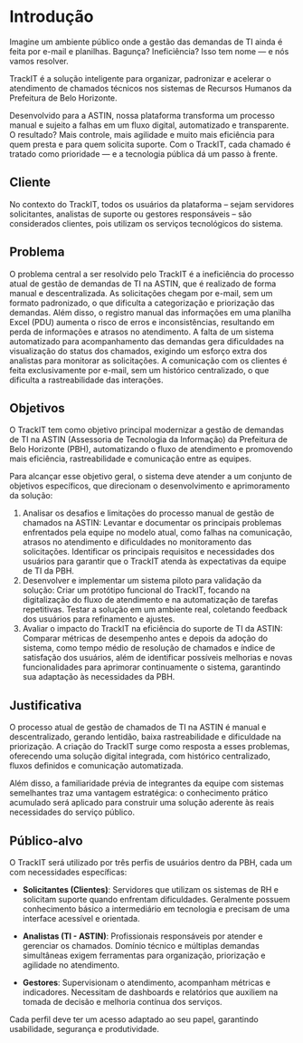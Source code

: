 # Introdução
Imagine um ambiente público onde a gestão das demandas de TI ainda é feita por e-mail e planilhas. Bagunça? Ineficiência? Isso tem nome — e nós vamos resolver.

TrackIT é a solução inteligente para organizar, padronizar e acelerar o atendimento de chamados técnicos nos sistemas de Recursos Humanos da Prefeitura de Belo Horizonte.

Desenvolvido para a ASTIN, nossa plataforma transforma um processo manual e sujeito a falhas em um fluxo digital, automatizado e transparente. O resultado? Mais controle, mais agilidade e muito mais eficiência para quem presta e para quem solicita suporte.
Com o TrackIT, cada chamado é tratado como prioridade — e a tecnologia pública dá um passo à frente.

## Cliente 
No contexto do TrackIT, todos os usuários da plataforma – sejam servidores solicitantes, analistas de suporte ou gestores responsáveis – são considerados clientes, pois utilizam os serviços tecnológicos do sistema.

## Problema
O problema central a ser resolvido pelo TrackIT é a ineficiência do processo atual de gestão de demandas de TI na ASTIN, que é realizado de forma manual e descentralizada. As solicitações chegam por e-mail, sem um formato padronizado, o que dificulta a categorização e priorização das demandas. Além disso, o registro manual das informações em uma planilha Excel (PDU) aumenta o risco de erros e inconsistências, resultando em perda de informações e atrasos no atendimento. A falta de um sistema automatizado para acompanhamento das demandas gera dificuldades na visualização do status dos chamados, exigindo um esforço extra dos analistas para monitorar as solicitações. A comunicação com os clientes é feita exclusivamente por e-mail, sem um histórico centralizado, o que dificulta a rastreabilidade das interações.

## Objetivos
O TrackIT tem como objetivo principal modernizar a gestão de demandas de TI na ASTIN (Assessoria de Tecnologia da Informação) da Prefeitura de Belo Horizonte (PBH), automatizando o fluxo de atendimento e promovendo mais eficiência, rastreabilidade e comunicação entre as equipes.

Para alcançar esse objetivo geral, o sistema deve atender a um conjunto de objetivos específicos, que direcionam o desenvolvimento e aprimoramento da solução:

1. Analisar os desafios e limitações do processo manual de gestão de chamados na ASTIN: Levantar e documentar os principais problemas enfrentados pela equipe no modelo atual, como falhas na comunicação, atrasos no atendimento e dificuldades no monitoramento das solicitações.
Identificar os principais requisitos e necessidades dos usuários para garantir que o TrackIT atenda às expectativas da equipe de TI da PBH.
2. Desenvolver e implementar um sistema piloto para validação da solução: Criar um protótipo funcional do TrackIT, focando na digitalização do fluxo de atendimento e na automatização de tarefas repetitivas. Testar a solução em um ambiente real, coletando feedback dos usuários para refinamento e ajustes.
3. Avaliar o impacto do TrackIT na eficiência do suporte de TI da ASTIN: Comparar métricas de desempenho antes e depois da adoção do sistema, como tempo médio de resolução de chamados e índice de satisfação dos usuários, além de identificar possíveis melhorias e novas funcionalidades para aprimorar continuamente o sistema, garantindo sua adaptação às necessidades da PBH.

## Justificativa
O processo atual de gestão de chamados de TI na ASTIN é manual e descentralizado, gerando lentidão, baixa rastreabilidade e dificuldade na priorização. A criação do TrackIT surge como resposta a esses problemas, oferecendo uma solução digital integrada, com histórico centralizado, fluxos definidos e comunicação automatizada.

Além disso, a familiaridade prévia de integrantes da equipe com sistemas semelhantes traz uma vantagem estratégica: o conhecimento prático acumulado será aplicado para construir uma solução aderente às reais necessidades do serviço público.

## Público-alvo
O TrackIT será utilizado por três perfis de usuários dentro da PBH, cada um com necessidades específicas:

- **Solicitantes (Clientes)**: Servidores que utilizam os sistemas de RH e solicitam suporte quando enfrentam dificuldades. Geralmente possuem conhecimento básico a intermediário em tecnologia e precisam de uma interface acessível e orientada.

- **Analistas (TI - ASTIN)**: Profissionais responsáveis por atender e gerenciar os chamados. Domínio técnico e múltiplas demandas simultâneas exigem ferramentas para organização, priorização e agilidade no atendimento.

- **Gestores**: Supervisionam o atendimento, acompanham métricas e indicadores. Necessitam de dashboards e relatórios que auxiliem na tomada de decisão e melhoria contínua dos serviços.

Cada perfil deve ter um acesso adaptado ao seu papel, garantindo usabilidade, segurança e produtividade.

##
